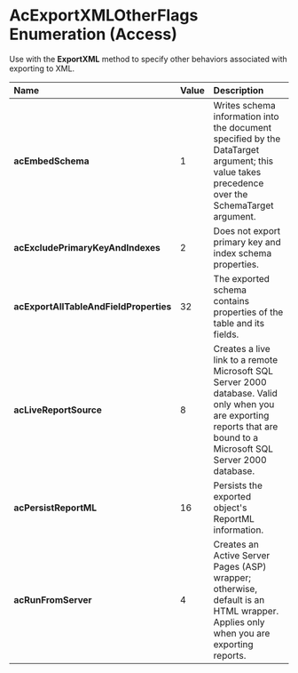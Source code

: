 
# AcExportXMLOtherFlags Enumeration (Access)

Use with the  **ExportXML** method to specify other behaviors associated with exporting to XML.



|**Name**|**Value**|**Description**|
|:-----|:-----|:-----|
|**acEmbedSchema**|1|Writes schema information into the document specified by the DataTarget argument; this value takes precedence over the SchemaTarget argument.|
|**acExcludePrimaryKeyAndIndexes**|2|Does not export primary key and index schema properties.|
|**acExportAllTableAndFieldProperties**|32|The exported schema contains properties of the table and its fields.|
|**acLiveReportSource**|8|Creates a live link to a remote Microsoft SQL Server 2000 database. Valid only when you are exporting reports that are bound to a Microsoft SQL Server 2000 database.|
|**acPersistReportML**|16|Persists the exported object's ReportML information.|
|**acRunFromServer**|4|Creates an Active Server Pages (ASP) wrapper; otherwise, default is an HTML wrapper. Applies only when you are exporting reports.|

